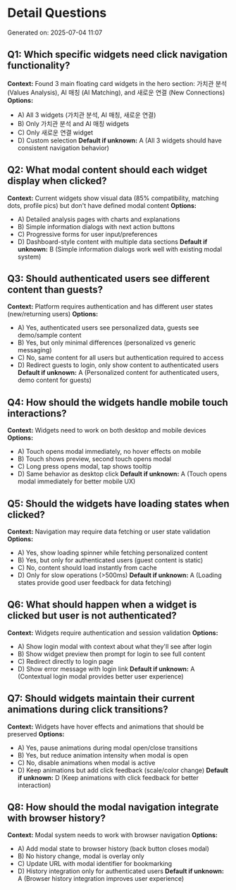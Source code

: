 # Detail Questions

Generated on: 2025-07-04 11:07

## Q1: Which specific widgets need click navigation functionality?

**Context:** Found 3 main floating card widgets in the hero section: 가치관 분석 (Values Analysis), AI 매칭 (AI Matching), and 새로운 연결 (New Connections)
**Options:**

- A) All 3 widgets (가치관 분석, AI 매칭, 새로운 연결)
- B) Only 가치관 분석 and AI 매칭 widgets
- C) Only 새로운 연결 widget
- D) Custom selection
  **Default if unknown:** A (All 3 widgets should have consistent navigation behavior)

## Q2: What modal content should each widget display when clicked?

**Context:** Current widgets show visual data (85% compatibility, matching dots, profile pics) but don't have defined modal content
**Options:**

- A) Detailed analysis pages with charts and explanations
- B) Simple information dialogs with next action buttons
- C) Progressive forms for user input/preferences
- D) Dashboard-style content with multiple data sections
  **Default if unknown:** B (Simple information dialogs work well with existing modal system)

## Q3: Should authenticated users see different content than guests?

**Context:** Platform requires authentication and has different user states (new/returning users)
**Options:**

- A) Yes, authenticated users see personalized data, guests see demo/sample content
- B) Yes, but only minimal differences (personalized vs generic messaging)
- C) No, same content for all users but authentication required to access
- D) Redirect guests to login, only show content to authenticated users
  **Default if unknown:** A (Personalized content for authenticated users, demo content for guests)

## Q4: How should the widgets handle mobile touch interactions?

**Context:** Widgets need to work on both desktop and mobile devices
**Options:**

- A) Touch opens modal immediately, no hover effects on mobile
- B) Touch shows preview, second touch opens modal
- C) Long press opens modal, tap shows tooltip
- D) Same behavior as desktop click
  **Default if unknown:** A (Touch opens modal immediately for better mobile UX)

## Q5: Should the widgets have loading states when clicked?

**Context:** Navigation may require data fetching or user state validation
**Options:**

- A) Yes, show loading spinner while fetching personalized content
- B) Yes, but only for authenticated users (guest content is static)
- C) No, content should load instantly from cache
- D) Only for slow operations (>500ms)
  **Default if unknown:** A (Loading states provide good user feedback for data fetching)

## Q6: What should happen when a widget is clicked but user is not authenticated?

**Context:** Widgets require authentication and session validation
**Options:**

- A) Show login modal with context about what they'll see after login
- B) Show widget preview then prompt for login to see full content
- C) Redirect directly to login page
- D) Show error message with login link
  **Default if unknown:** A (Contextual login modal provides better user experience)

## Q7: Should widgets maintain their current animations during click transitions?

**Context:** Widgets have hover effects and animations that should be preserved
**Options:**

- A) Yes, pause animations during modal open/close transitions
- B) Yes, but reduce animation intensity when modal is open
- C) No, disable animations when modal is active
- D) Keep animations but add click feedback (scale/color change)
  **Default if unknown:** D (Keep animations with click feedback for better interaction)

## Q8: How should the modal navigation integrate with browser history?

**Context:** Modal system needs to work with browser navigation
**Options:**

- A) Add modal state to browser history (back button closes modal)
- B) No history change, modal is overlay only
- C) Update URL with modal identifier for bookmarking
- D) History integration only for authenticated users
  **Default if unknown:** A (Browser history integration improves user experience)
